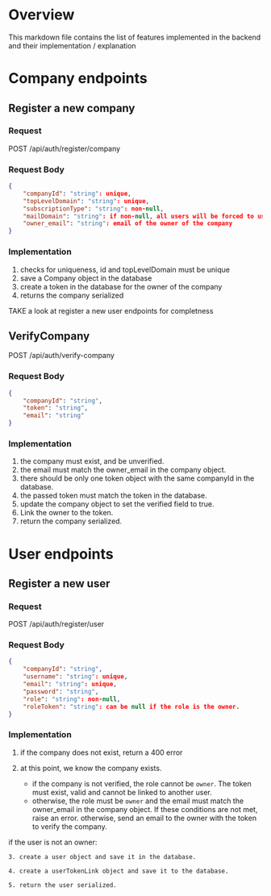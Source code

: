 # Overview

This markdown file contains the list of features implemented in the backend and their implementation / explanation

# Company endpoints

## Register a new company

### Request

POST /api/auth/register/company

### Request Body

```json
{
    "companyId": "string": unique,
    "topLevelDomain": "string": unique,
    "subscriptionType": "string": non-null,
    "mailDomain": "string": if non-null, all users will be forced to use this domain (and it can't be a standard mail domain like gmail.com, yahoo.com, etc)
    "owner_email": "string": email of the owner of the company 
}
```
### Implementation

1. checks for uniqueness, id and topLevelDomain must be unique 
2. save a Company object in the database 
3. create a token in the database for the owner of the company  
4. returns the company serialized 

TAKE a look at register a new user endpoints for completness 

## VerifyCompany

POST /api/auth/verify-company

### Request Body    

```json
{
    "companyId": "string",
    "token": "string",
    "email": "string"
}
``` 
### Implementation 

1. the company must exist, and be unverified. 
2. the email must match the owner_email in the company object.  
3. there should be only one token object with the same companyId in the database.
4. the passed token must match the token in the database.
5. update the company object to set the verified field to true. 
6. Link the owner to the token. 
7. return the company serialized. 


# User endpoints

## Register a new user

### Request

POST /api/auth/register/user

### Request Body

```json
{
    "companyId": "string",
    "username": "string": unique,
    "email": "string": unique, 
    "password": "string",
    "role": "string": non-null,
    "roleToken": "string": can be null if the role is the owner. 
}
```

### Implementation 

1. if the company does not exist, return a 400 error 

2. at this point, we know the company exists.
    - if the company is not verified, the role cannot be `owner`. The token must exist, valid and cannot be linked to another user. 
    - otherwise, the role must be `owner` and the email must match the owner_email in the company object. If these conditions are not met, raise an error.
        otherwise, send an email to the owner with the token to verify the company.

if the user is not an owner:

    3. create a user object and save it in the database.  

    4. create a userTokenLink object and save it to the database.

    5. return the user serialized.



